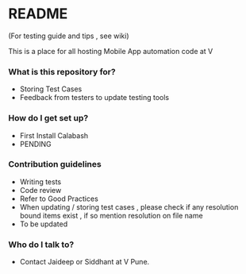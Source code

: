 # README #
(For testing guide and tips , see wiki)

This is a place for all hosting Mobile App automation code at V 

### What is this repository for? ###

* Storing Test Cases
* Feedback from testers to update testing tools


### How do I get set up? ###

* First Install Calabash
* PENDING

### Contribution guidelines ###

* Writing tests
* Code review
* Refer to Good Practices 
* When updating / storing test cases , please check if any resolution bound items exist , if so mention resolution on file name 
* To be updated

### Who do I talk to? ###

* Contact Jaideep or Siddhant at V Pune.
